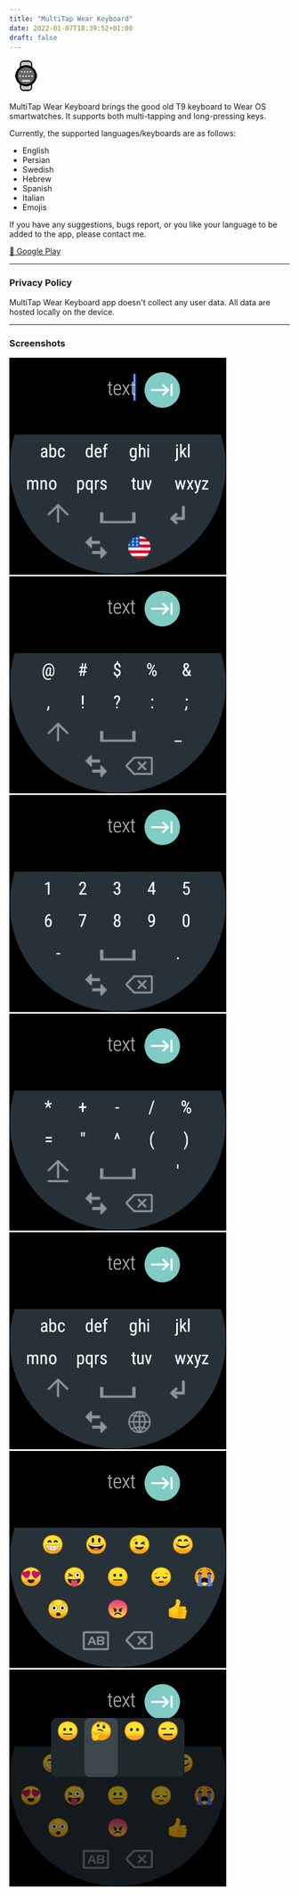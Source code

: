 ```yaml
---
title: "MultiTap Wear Keyboard"
date: 2022-01-07T18:39:52+01:00
draft: false
---
```


![icon](/images/multi_tap_wear_keyboard/icon.png)

MultiTap Wear Keyboard brings the good old T9 keyboard to Wear OS smartwatches. It supports both multi-tapping and long-pressing keys.

Currently, the supported languages/keyboards are as follows:
- English
- Persian
- Swedish
- Hebrew
- Spanish
- Italian
- Emojis

If you have any suggestions, bugs report, or you like your language to be added to the app, please contact me.

[🔗 Google Play](https://play.google.com/store/apps/details?id=com.mbt925.wear.multitapkeyboard)

---

### Privacy Policy
MultiTap Wear Keyboard app doesn't collect any user data. All data are hosted locally on the device.

---

### Screenshots

![screenshot1](/images/multi_tap_wear_keyboard/screenshot1.png)
![screenshot2](/images/multi_tap_wear_keyboard/screenshot2.png)
![screenshot1](/images/multi_tap_wear_keyboard/screenshot3.png)
![screenshot2](/images/multi_tap_wear_keyboard/screenshot4.png)
![screenshot1](/images/multi_tap_wear_keyboard/screenshot5.png)
![screenshot2](/images/multi_tap_wear_keyboard/screenshot6.png)
![screenshot1](/images/multi_tap_wear_keyboard/screenshot7.png)